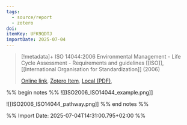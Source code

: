 ```yaml
---
tags:
  - source/report
  - zotero
doi: 
itemKey: UFK9QDTJ
importDate: 2025-07-04
---
```

>[!metadata]+
> ISO 14044:2006 Environmental Management - Life Cycle Assessment - Requirements and guidelines
> [[ISO]], 
> [[International Organisation for Standardization]] (2006)
> 
> [Online link](), [Zotero Item](zotero://select/library/items/UFK9QDTJ), [Local (PDF)](file://C:/Users/aburg/Documents/references/zotero/storage/U4JZJ4R6/_ISO14044_ENG.pdf), 

%% begin notes %%
![[ISO2006_ISO14044_example.png]]

![[ISO2006_ISO14044_pathway.png]]
%% end notes %%

%% Import Date: 2025-07-04T14:31:00.795+02:00 %%
